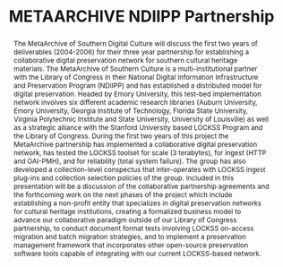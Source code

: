 ---
abstract: 'The MetaArchive of Southern Digital Culture will discuss the first two
  years of deliverables (2004-2006) for their three year partnership for establishing
  a collaborative digital preservation network for southern cultural heritage materials.
  The MetaArchive of Southern Culture is a multi-institutional partner with the Library
  of Congress in their National Digital Information Infrastructure and Preservation
  Program (NDIIPP) and has established a distributed model for digital preservation.
  Headed by Emory University, this test-bed implementation network involves six different
  academic research libraries (Auburn University, Emory University, Georgia Institute
  of Technology, Florida State University, Virginia Polytechnic Institute and State
  University, University of Louisville) as well as a strategic alliance with the Stanford
  University based LOCKSS Program and the Library of Congress.

  During the first two years of this project the MetaArchive partnership has implemented
  a collaborative digital preservation network, has tested the LOCKSS toolset for
  scale (3 terabytes), for ingest (HTTP and OAI-PMH), and for reliability (total system
  failure). The group has also developed a collection-level conspectus that inter-operates
  with LOCKSS ingest plug-ins and collection selection policies of the group. Included
  in this presentation will be a discussion of the collaborative partnership agreements
  and the forthcoming work on the next phases of the project which include establishing
  a non-profit entity that specializes in digital preservation networks for cultural
  heritage institutions, creating a formalized business model to advance our collaborative
  paradigm outside of our Library of Congress partnership, to conduct document format
  tests involving LOCKSS on-access migration and batch migration strategies, and to
  implement a preservation management framework that incorporates other open-source
  preservation software tools capable of integrating with our current LOCKSS-based
  network.'
creators:
- McDonald, Robert H.
- Walters, Tyler
date: null
document_url: https://services.phaidra.univie.ac.at/api/object/o:294556/download
grand_parent: iPRES
institutions: []
keywords:
- ithaca
landing_page_url: https://phaidra.univie.ac.at/o:294556
language: eng
layout: publication
license: CC BY-SA 3.0 AT
notes_url: null
parent: iPRES 2006
presentation_url: null
publication_type: presentation
size: 616053
source_name: iPRES
title: METAARCHIVE NDIIPP Partnership
year: 2006
---